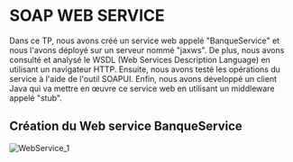# SOAP WEB SERVICE

Dans ce TP, nous avons créé un service web appelé "BanqueService" et nous l'avons déployé sur un serveur nommé "jaxws". De plus, nous avons consulté et analysé le WSDL (Web Services Description Language) en utilisant un navigateur HTTP. Ensuite, nous avons testé les opérations du service à l'aide de l'outil SOAPUI. Enfin, nous avons développé un client Java qui va mettre en œuvre ce service web en utilisant un middleware appelé "stub".

<h2>Création du Web service BanqueService</h2>

![WebService_1](https://github.com/Musta1Pha/SOAP_WebService/assets/91842692/e2da1ea6-ed53-474d-874f-af0492d42373)




